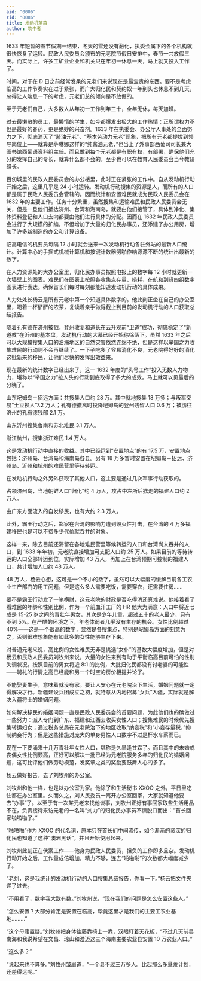 ```yaml
---
aid: "0006"
zid: "0086"
title: 发动机落幕
author: 吹牛者
---
```


1633 年短暂的春节假期一结束，冬天的雪还没有融化，执委会属下的各个机构就很快恢复了运转。民政人民委员会颁布的元老院节假日安排中，春节一共放假三天。而实际上，许多工矿业企业和机关只在年初一休息一天，马上就又投入工作了。

时间，对于在 D 日之前经常发呆的元老们来说现在是最宝贵的东西。要不是考虑临高的工作节奏实在过于紧张，而广大归化民和契约奴一年到头也休息不到几天，总得让人喘息一下的考虑，元老们总的倾向是不放假的。

至于元老们自己，大多数人从年初一工作到年三十，全年无休，每天加班。

过去最懒散的员工，最懒惰的学生，如今都爆发出极大的工作热情：正所谓权力不但是最好的春药，更是绝妙的兴奋剂。1633 年在执委会、办公厅人事处的全面努力之下，彻底消灭了“酱油元老”、“基本劳动力元老”现象，把所有元老都提拔到领导岗位上——就算是萨琳娜这样的“纯酱油元老，”也当上了外事部西葡司司长兼大图书馆西葡语资料组主任。而且做到每个元老都是有职有权，有部署，确保他们充分的发挥自己的专长，就算什么都不会的，至少也可以在教育人民委员会当今教研组长。

百仞城里的民政人民委员会的办公楼里，此时正在紧张的工作中。自从发动机行动开始之后，这里几乎是 24 小时运转。发动机行动搜集的资源是人，而所有的人口都是属于民政人民委员会管辖的。因而统计和安置难民就成为民政人民委员会在 1632 年的主要工作。任务十分繁重，虽然搜集和运输难民和民政人民委员会无关，但是一旦他们抵达济州、台湾和海南岛，就要由他们接管了，具体到净化、集体资料登记和人口去向都要由他们进行具体的分配。因而在 1632 年民政人民委员会进行了大规模的扩编，不但增加了大量的归化民办事员，还添建了办公用房，增加了许多新制造的办公和计算设备。

临高电信的机要员每隔 12 小时就会送来一次发动机行动各驻外站的最新人口统计。计算中心的手摇式机械计算机和按键计数器劈啪作响源源不断的统计出最新的数字。

在人力资源处的大办公室里，归化民办事员按照电报上的数字每 12 小时就更新一次墙壁上的图表。难民们在图表上按照各收集点存量、损耗、在航和到货四组数字图表进行表达。确保首长们每时每刻都能知道发动机行动的具体成果。

人力处处长杨云是所有元老中第一个知道具体数字的。他此刻正坐在自己的办公室里，喝着一杯酽酽的浓茶，复读着亲手做得截止到目前的发动机行动的人口获取总结报告。

随着孔有德在济州被戮，登州收复和道长在云升观前“卫道”成功，彻底稳定了“新道教”在沂州的基本盘，发动机行动的大幕已经开始徐徐落下。虽然 1633 年之后可以大规模搜集人口的沿海地区的自然灾害依然连绵不绝，但是这样以举国之力收集难民的行动则不会再继续了。一下子吃多了容易消化不良，元老院得好好的消化这批新来的移民，让他们尽快的发挥出效益来。

现在最新的统计数字已经出来了，这一 1632 年度的“头号工作”投入无数人力物力，堪称以“举国之力”拉人头的行动到底取得了多大的成效，马上就可以见最后的分晓了。

山东圮姆岛－招远方面：共搜集人口约 28 万。其中就地搜集 18 万多；与叛军交易“土豆换人”7.2 万人；孔有德撤离时投降圮姆岛的登州残留人口 0.6 万；被虏往济州的孔有德残部 2.1 万。

山东沂州搜集鲁南和苏北难民 3.1 万人。

浙江杭州，搜集浙江难民 1.4 万人。

这是发动机行动中直接的收益。其中已经运到“安置地点”的有 17.5 万，安置地点包括：济州岛、台湾岛和海南岛各县。另有 18 万多暂时安置在圮姆岛－招远、济州岛、沂州和杭州的难民营里等待转运。

在发动机行动之外另外获取了其他人口，这主要是通过几次军事行动获取的。

占领济州岛，当地朝鲜人口“归化”约 4 万人，攻占中左所后掳走的福建人口约 2 万人。

由广东方面流入的自发移民，也有大约 2.3 万人。

此外，霸王行动之后，郑家在台湾的影响力遭到毁灭性打击，在台湾的 4 万多福建移民也是可以不费多少代价就吞并的对象。

这样一来，除去目前还滞留在各地难民营里等候转运的人口和台湾尚未吞并的人口，到 1633 年年初，元老院直接增加可支配人口约 25 万人。如果目前的等待转运的人口全部转运到位，实际增加 43 万人，再加上在台湾预期可控制的福建人口，共计增加人口约 48 万人。

48 万人，杨云心想，这可是一个不小的数字，虽然可以大幅度的缓解目前各工农业生产部门的用工问题，但是这么多人需要吃饭，需要穿衣，还需要住房……

要不是霸王行动发了一笔横财，这元老院的财政是否吃得消还真难说。他接着看了看难民的年龄和性别比例，作为一个前血汗工厂的 HR 他大为满意：人口中将近七成是 15-25 岁之间的青壮年男女，其次是少年儿童，超过五十的老人最少，只有不到 5%。在严酷的环境之下，年老体弱者几乎没有生存的机会。女性比例超过 40%——这是一个很高的数字，显然是各搜集点，特别是屺姆岛方面的刻意为之，否则很难想象能有如此多的女性能够生存下来。

对普通元老来说，高比例的女性难民无非是挑选“女仆”的基数大幅度增加，但是对杨云和民政人民委员刘牧州来说，大量的女性来到有助于平衡临高目前可怕的性别失调状况。按照目前的男女将近 8:1 的比例，大批归化民都没有讨老婆的可能性——聘礼的行情之高已经能和另一个时空的房价相提并论了。

不能娶妻生子，意味着就没有家。要让人安心在元老院治下生活，婚姻问题就一定得解决才行。新疆建设兵团成立之初，就特意从内地招募“女兵”入疆，实际就是解决入疆将士的婚姻问题。

如何解决移民的婚姻问题一直是民政人民委员会的首要问题，为此他们也的确做过一些努力：派人专门到广东、福建和江西去收买女性人口；搜集难民的时候优先搜集转运妇女；通过税务总局在元老院治下的地区收取“纳妾税”和“小妾存量税，”抑制纳妾行为；但是这些措施对庞大的单身男性人口数字不过是杯水车薪而已。

现在一下要涌来十几万青壮年女性人口，堪称是久旱逢甘霖了。而且其中的未婚或丧偶女性比例颇高，正好可以解决一批已经为元老院服务多年的归化民的婚姻问题，这可比评他们做劳动模范，发奖章之类的奖励要鼓舞人心的多了。

杨云做好报告，去了刘牧州的办公室。

刘牧州和他一样，也是以办公室为家。他除了和生活秘书 XXOO 之外，平日里吃住都在办公室里。久而久之，刘人民委员一离开办公室回家，大家就知道他要去“办事”了。以至于有一次某元老来找他谈事，刘牧州正好有事回家取些生活用品不在，负责接待来访元老的一名叫“刘力”的归化民办事员不慎脱口而出：“首长回家啪啪啪了。”

“啪啪啪”作为 XXOO 的代名词，原本只在首长们中间流传，如今渐渐的资深的归化民也知道了这种“澳洲黑话”，并且开始使用起来。

刘牧州此刻正在伏案工作——他身为民政人民委员，担负的工作即多且杂。发动机行动开始之后，工作量成倍增加，精力不够，连去“啪啪啪”的次数都大幅度减少了。

“老刘，这是我统计的发动机行动的人口搜集总结报告，你看一下。”杨云把文件夹递了过去。

“不用看了，数字我大致有数。”刘牧州说，“现在我们的问题是怎么安置这些人。”

“怎么安置？大部分肯定是安置在临高，毕竟这里才是我们的主要工农业基地………”

“这个毋庸置疑。”刘牧州把身体往藤靠椅上一靠，双眼盯着天花板，“不过几天前吴南海和我说希望在文昌、琼山和澄迈这三个海南主要农业县安置 10 万农业人口。”

“这么多？”

“说起来也不算多。”刘牧州皱眉道，“一个县不过三万多人。比起那么多垦荒计划，还差得远呢。”
